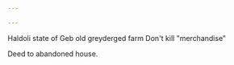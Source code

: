 ```yaml
---

---
```

Haldoli state of Geb
old greyderged farm
Don't kill "merchandise"

Deed to abandoned house.
